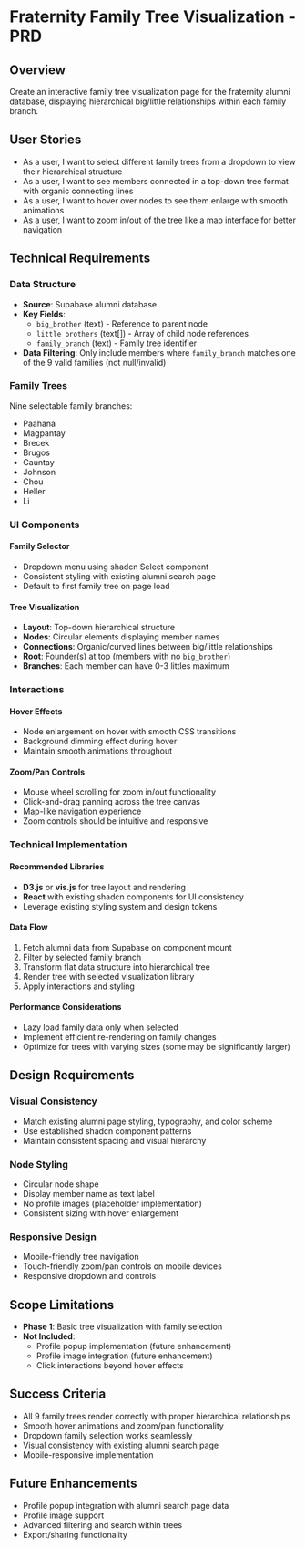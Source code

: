 # Fraternity Family Tree Visualization - PRD

## Overview
Create an interactive family tree visualization page for the fraternity alumni database, displaying hierarchical big/little relationships within each family branch.

## User Stories
- As a user, I want to select different family trees from a dropdown to view their hierarchical structure
- As a user, I want to see members connected in a top-down tree format with organic connecting lines
- As a user, I want to hover over nodes to see them enlarge with smooth animations
- As a user, I want to zoom in/out of the tree like a map interface for better navigation

## Technical Requirements

### Data Structure
- **Source**: Supabase alumni database
- **Key Fields**:
  - `big_brother` (text) - Reference to parent node
  - `little_brothers` (text[]) - Array of child node references  
  - `family_branch` (text) - Family tree identifier
- **Data Filtering**: Only include members where `family_branch` matches one of the 9 valid families (not null/invalid)

### Family Trees
Nine selectable family branches:
- Paahana
- Magpantay  
- Brecek
- Brugos
- Cauntay
- Johnson
- Chou
- Heller
- Li

### UI Components

#### Family Selector
- Dropdown menu using shadcn Select component
- Consistent styling with existing alumni search page
- Default to first family tree on page load

#### Tree Visualization
- **Layout**: Top-down hierarchical structure
- **Nodes**: Circular elements displaying member names
- **Connections**: Organic/curved lines between big/little relationships
- **Root**: Founder(s) at top (members with no `big_brother`)
- **Branches**: Each member can have 0-3 littles maximum

### Interactions

#### Hover Effects
- Node enlargement on hover with smooth CSS transitions
- Background dimming effect during hover
- Maintain smooth animations throughout

#### Zoom/Pan Controls  
- Mouse wheel scrolling for zoom in/out functionality
- Click-and-drag panning across the tree canvas
- Map-like navigation experience
- Zoom controls should be intuitive and responsive

### Technical Implementation

#### Recommended Libraries
- **D3.js** or **vis.js** for tree layout and rendering
- **React** with existing shadcn components for UI consistency
- Leverage existing styling system and design tokens

#### Data Flow
1. Fetch alumni data from Supabase on component mount
2. Filter by selected family branch
3. Transform flat data structure into hierarchical tree
4. Render tree with selected visualization library
5. Apply interactions and styling

#### Performance Considerations
- Lazy load family data only when selected
- Implement efficient re-rendering on family changes
- Optimize for trees with varying sizes (some may be significantly larger)

## Design Requirements

### Visual Consistency
- Match existing alumni page styling, typography, and color scheme
- Use established shadcn component patterns
- Maintain consistent spacing and visual hierarchy

### Node Styling
- Circular node shape
- Display member name as text label
- No profile images (placeholder implementation)
- Consistent sizing with hover enlargement

### Responsive Design
- Mobile-friendly tree navigation
- Touch-friendly zoom/pan controls on mobile devices
- Responsive dropdown and controls

## Scope Limitations
- **Phase 1**: Basic tree visualization with family selection
- **Not Included**: 
  - Profile popup implementation (future enhancement)
  - Profile image integration (future enhancement)
  - Click interactions beyond hover effects

## Success Criteria
- All 9 family trees render correctly with proper hierarchical relationships
- Smooth hover animations and zoom/pan functionality
- Dropdown family selection works seamlessly
- Visual consistency with existing alumni search page
- Mobile-responsive implementation

## Future Enhancements
- Profile popup integration with alumni search page data
- Profile image support
- Advanced filtering and search within trees
- Export/sharing functionality